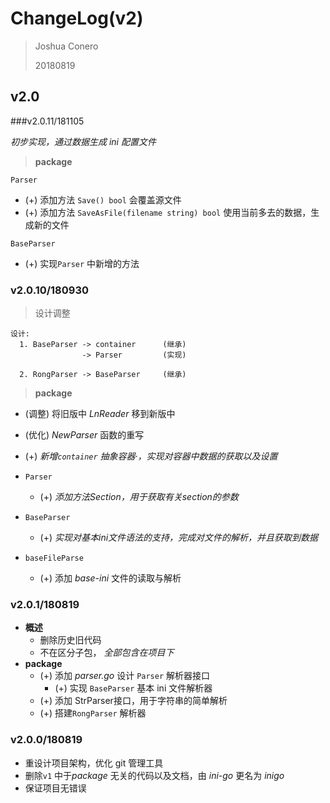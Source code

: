# ChangeLog(v2)

> Joshua Conero
>
> 20180819



## v2.0

###v2.0.11/181105

*初步实现，通过数据生成 ini 配置文件*

> **package**

`Parser`

- (+) 添加方法 `Save() bool` 会覆盖源文件
- (+) 添加方法 `SaveAsFile(filename string) bool` 使用当前多去的数据，生成新的文件

`BaseParser`

- (+) 实现`Parser` 中新增的方法



### v2.0.10/180930

> 设计调整

  ```
  设计: 
  	1. BaseParser -> container		(继承)
  				  -> Parser			(实现)
  				  
  	2. RongParser -> BaseParser     (继承)
  ```

> **package**


- (调整) 将旧版中 *LnReader* 移到新版中

- (优化) *NewParser* 函数的重写

- (+) *新增`container` 抽象容器·，实现对容器中数据的获取以及设置*

- `Parser`


    - (+) *添加方法Section，用于获取有关section的参数*

- `BaseParser`
  - (+) *实现对基本ini文件语法的支持，完成对文件的解析，并且获取到数据*

- `baseFileParse`


    - (+) 添加 *base-ini* 文件的读取与解析




### v2.0.1/180819

- **概述**
  - 删除历史旧代码
  - 不在区分子包， *全部包含在项目下*
- **package**
  - (+) 添加 *parser.go* 设计 ``Parser`` 解析器接口
    - (+) 实现 ``BaseParser`` 基本 ini 文件解析器
  - (+) 添加 StrParser接口，用于字符串的简单解析
  - (+) 搭建``RongParser`` 解析器

### v2.0.0/180819

- 重设计项目架构，优化 git 管理工具
- 删除``v1`` 中于*package* 无关的代码以及文档，由 *ini-go* 更名为 *inigo*
- 保证项目无错误

